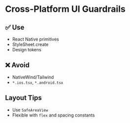 # Cross-Platform UI Guardrails

## ✅ Use
- React Native primitives
- StyleSheet.create
- Design tokens

## ❌ Avoid
- NativeWind/Tailwind
- `*.ios.tsx`, `*.android.tsx`

## Layout Tips
- Use `SafeAreaView`
- Flexible with `flex` and spacing constants
